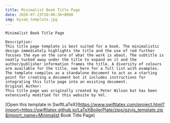 ```yaml
---
title: Minimalist Book Title Page
date: 2020-07-23T10:08:36+0000
img: byvam_template.jpg
---
```

```
Minimalist Book Title Page

Description:
This title page template is best suited for a book. The minimalistic design immediately highlights the title and the use of red further focuses the eye on the core of what the work is about. The subtitle is neatly tucked away under the title to expand on it and the author/publisher information frames the title. A diversity of colours are available for the title, see here for a full list with examples.
The template compiles as a standalone document to act as a starting point for creating a document but it includes instructions for integrating this title page into an existing document.
Original Author:
This title page was originally created by Peter Wilson but has been extensively modified for this website by Vel.
```
[Open this template in SwiftLaTeX](https://www.swiftlatex.com/project.html?import=https://swiftlatex.github.io/LaTeXBoilerPlate/zips/gzyjs_template.zip&import_name=Minimalist Book Title Page)
